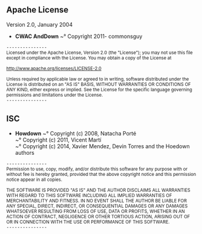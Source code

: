 ## Apache License
Version 2.0, January 2004  

* **CWAC AndDown**
~° Copyright 2011- commonsguy  

`---------------`  
<small>Licensed under the Apache License, Version 2.0 (the "License");
you may not use this file except in compliance with the License.
You may obtain a copy of the License at

http://www.apache.org/licenses/LICENSE-2.0

Unless required by applicable law or agreed to in writing, software
distributed under the License is distributed on an "AS IS" BASIS,
WITHOUT WARRANTIES OR CONDITIONS OF ANY KIND, either express or implied.
See the License for the specific language governing permissions and
limitations under the License.</small>  
`---------------`  

## ISC

* **Howdown**
~° Copyright (c) 2008, Natacha Porté  
~° Copyright (c) 2011, Vicent Martí  
~° Copyright (c) 2014, Xavier Mendez, Devin Torres and the Hoedown authors  

`---------------`  
<small> Permission to use, copy, modify, and/or distribute this software for any purpose with or without fee is hereby granted, provided that the above copyright notice and this permission notice appear in all copies.  

THE SOFTWARE IS PROVIDED "AS IS" AND THE AUTHOR DISCLAIMS ALL WARRANTIES WITH REGARD TO THIS SOFTWARE INCLUDING ALL IMPLIED WARRANTIES OF MERCHANTABILITY AND FITNESS. IN NO EVENT SHALL THE AUTHOR BE LIABLE FOR ANY SPECIAL, DIRECT, INDIRECT, OR CONSEQUENTIAL DAMAGES OR ANY DAMAGES WHATSOEVER RESULTING FROM LOSS OF USE, DATA OR PROFITS, WHETHER IN AN ACTION OF CONTRACT, NEGLIGENCE OR OTHER TORTIOUS ACTION, ARISING OUT OF OR IN CONNECTION WITH THE USE OR PERFORMANCE OF THIS SOFTWARE.</small>  
`---------------`  

